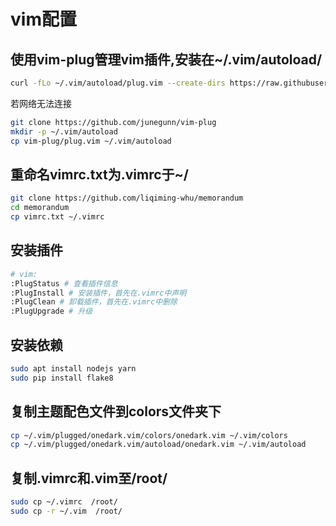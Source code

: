 # vim配置


## 使用vim-plug管理vim插件,安装在~/.vim/autoload/

```bash
curl -fLo ~/.vim/autoload/plug.vim --create-dirs https://raw.githubusercontent.com/junegunn/vim-plug/master/plug.vim
```

若网络无法连接
```bash
git clone https://github.com/junegunn/vim-plug
mkdir -p ~/.vim/autoload
cp vim-plug/plug.vim ~/.vim/autoload
```

## 重命名vimrc.txt为.vimrc于~/

```bash
git clone https://github.com/liqiming-whu/memorandum
cd memorandum
cp vimrc.txt ~/.vimrc
```

## 安装插件

```bash
# vim:
:PlugStatus # 查看插件信息
:PlugInstall # 安装插件，首先在.vimrc中声明
:PlugClean # 卸载插件，首先在.vimrc中删除
:PlugUpgrade # 升级
```
## 安装依赖
```bash
sudo apt install nodejs yarn
sudo pip install flake8
```

## 复制主题配色文件到colors文件夹下

```bash
cp ~/.vim/plugged/onedark.vim/colors/onedark.vim ~/.vim/colors
cp ~/.vim/plugged/onedark.vim/autoload/onedark.vim ~/.vim/autoload
```
## 复制.vimrc和.vim至/root/

```bash
sudo cp ~/.vimrc  /root/
sudo cp -r ~/.vim  /root/
```
